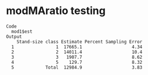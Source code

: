 # modMAratio testing

    Code
      mod1$est
    Output
        Stand-size class Estimate Percent Sampling Error
      1                1  17665.1                   4.34
      2                2  14011.4                   10.4
      3                3   1907.7                   8.62
      4                5    129.7                   8.32
      5            Total  12984.9                   3.83

